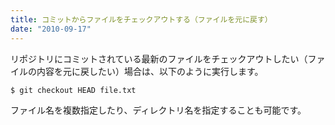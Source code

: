 ```yaml
---
title: コミットからファイルをチェックアウトする（ファイルを元に戻す）
date: "2010-09-17"
---
```


リポジトリにコミットされている最新のファイルをチェックアウトしたい（ファイルの内容を元に戻したい）場合は、以下のように実行します。

~~~
$ git checkout HEAD file.txt
~~~

ファイル名を複数指定したり、ディレクトリ名を指定することも可能です。

